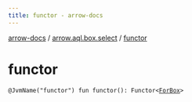 ```yaml
---
title: functor - arrow-docs
---
```


[arrow-docs](../index.html) / [arrow.aql.box.select](index.html) / [functor](./functor.html)

# functor

`@JvmName("functor") fun functor(): Functor<`[`ForBox`](../arrow.aql/-for-box.html)`>`